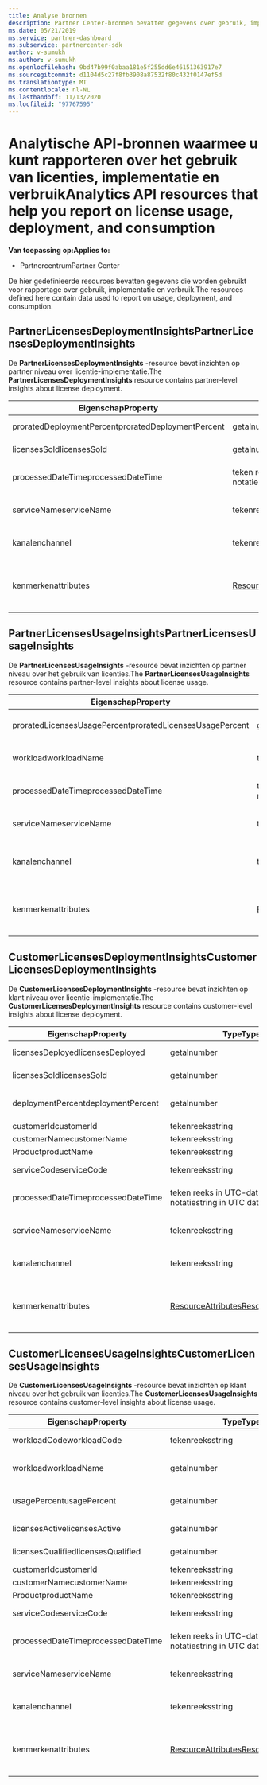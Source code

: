 ```yaml
---
title: Analyse bronnen
description: Partner Center-bronnen bevatten gegevens over gebruik, implementatie en verbruik. Bevat inzichten over de implementatie en het gebruik van licenties door partners en klanten.
ms.date: 05/21/2019
ms.service: partner-dashboard
ms.subservice: partnercenter-sdk
author: v-sumukh
ms.author: v-sumukh
ms.openlocfilehash: 9bd47b99f0abaa181e5f255dd6e46151363917e7
ms.sourcegitcommit: d1104d5c27f8fb3908a87532f80c432f0147ef5d
ms.translationtype: MT
ms.contentlocale: nl-NL
ms.lasthandoff: 11/13/2020
ms.locfileid: "97767595"
---
```

# <a name="analytics-api-resources-that-help-you-report-on-license-usage-deployment-and-consumption"></a><span data-ttu-id="9da7e-104">Analytische API-bronnen waarmee u kunt rapporteren over het gebruik van licenties, implementatie en verbruik</span><span class="sxs-lookup"><span data-stu-id="9da7e-104">Analytics API resources that help you report on license usage, deployment, and consumption</span></span>

<span data-ttu-id="9da7e-105">**Van toepassing op:**</span><span class="sxs-lookup"><span data-stu-id="9da7e-105">**Applies to:**</span></span>

- <span data-ttu-id="9da7e-106">Partnercentrum</span><span class="sxs-lookup"><span data-stu-id="9da7e-106">Partner Center</span></span>

<span data-ttu-id="9da7e-107">De hier gedefinieerde resources bevatten gegevens die worden gebruikt voor rapportage over gebruik, implementatie en verbruik.</span><span class="sxs-lookup"><span data-stu-id="9da7e-107">The resources defined here contain data used to report on usage, deployment, and consumption.</span></span>

## <a name="partnerlicensesdeploymentinsights"></a><span data-ttu-id="9da7e-108">PartnerLicensesDeploymentInsights</span><span class="sxs-lookup"><span data-stu-id="9da7e-108">PartnerLicensesDeploymentInsights</span></span>

<span data-ttu-id="9da7e-109">De **PartnerLicensesDeploymentInsights** -resource bevat inzichten op partner niveau over licentie-implementatie.</span><span class="sxs-lookup"><span data-stu-id="9da7e-109">The **PartnerLicensesDeploymentInsights** resource contains partner-level insights about license deployment.</span></span>

| <span data-ttu-id="9da7e-110">Eigenschap</span><span class="sxs-lookup"><span data-stu-id="9da7e-110">Property</span></span>                  | <span data-ttu-id="9da7e-111">Type</span><span class="sxs-lookup"><span data-stu-id="9da7e-111">Type</span></span>                                                           | <span data-ttu-id="9da7e-112">Description</span><span class="sxs-lookup"><span data-stu-id="9da7e-112">Description</span></span>                                                                         |
|---------------------------|----------------------------------------------------------------|-------------------------------------------------------------------------------------|
| <span data-ttu-id="9da7e-113">proratedDeploymentPercent</span><span class="sxs-lookup"><span data-stu-id="9da7e-113">proratedDeploymentPercent</span></span> | <span data-ttu-id="9da7e-114">getal</span><span class="sxs-lookup"><span data-stu-id="9da7e-114">number</span></span>                                                         | <span data-ttu-id="9da7e-115">Het percentage geïmplementeerde licenties.</span><span class="sxs-lookup"><span data-stu-id="9da7e-115">The percentage of licenses deployed.</span></span>                                                |
| <span data-ttu-id="9da7e-116">licensesSold</span><span class="sxs-lookup"><span data-stu-id="9da7e-116">licensesSold</span></span>              | <span data-ttu-id="9da7e-117">getal</span><span class="sxs-lookup"><span data-stu-id="9da7e-117">number</span></span>                                                         | <span data-ttu-id="9da7e-118">Het aantal verkochte licenties.</span><span class="sxs-lookup"><span data-stu-id="9da7e-118">The number of licenses sold.</span></span>                                                        |
| <span data-ttu-id="9da7e-119">processedDateTime</span><span class="sxs-lookup"><span data-stu-id="9da7e-119">processedDateTime</span></span>         | <span data-ttu-id="9da7e-120">teken reeks in UTC-datum-tijd notatie</span><span class="sxs-lookup"><span data-stu-id="9da7e-120">string in UTC date-time format</span></span>                                 | <span data-ttu-id="9da7e-121">De datum en tijd waarop de gegevens zijn samengevoegd.</span><span class="sxs-lookup"><span data-stu-id="9da7e-121">The date and time when the data was aggregated.</span></span>                                     |
| <span data-ttu-id="9da7e-122">serviceName</span><span class="sxs-lookup"><span data-stu-id="9da7e-122">serviceName</span></span>               | <span data-ttu-id="9da7e-123">tekenreeks</span><span class="sxs-lookup"><span data-stu-id="9da7e-123">string</span></span>                                                         | <span data-ttu-id="9da7e-124">De naam van de service (bijvoorbeeld: o365, CRM).</span><span class="sxs-lookup"><span data-stu-id="9da7e-124">The service name (for example:  o365, crm).</span></span>                                                  |
| <span data-ttu-id="9da7e-125">kanalen</span><span class="sxs-lookup"><span data-stu-id="9da7e-125">channel</span></span>                   | <span data-ttu-id="9da7e-126">tekenreeks</span><span class="sxs-lookup"><span data-stu-id="9da7e-126">string</span></span>                                                         | <span data-ttu-id="9da7e-127">De kanaal naam van de service (bijvoorbeeld: reseller).</span><span class="sxs-lookup"><span data-stu-id="9da7e-127">The channel name of the service (for example:  reseller).</span></span>                                    |
| <span data-ttu-id="9da7e-128">kenmerken</span><span class="sxs-lookup"><span data-stu-id="9da7e-128">attributes</span></span>                | [<span data-ttu-id="9da7e-129">ResourceAttributes</span><span class="sxs-lookup"><span data-stu-id="9da7e-129">ResourceAttributes</span></span>](utility-resources.md#resourceattributes) | <span data-ttu-id="9da7e-130">De meta gegevens kenmerken.</span><span class="sxs-lookup"><span data-stu-id="9da7e-130">The metadata attributes.</span></span> <span data-ttu-id="9da7e-131">Bevat "object type": "PartnerLicensesDeploymentInsights"</span><span class="sxs-lookup"><span data-stu-id="9da7e-131">Includes "objectType": "PartnerLicensesDeploymentInsights"</span></span> |

## <a name="partnerlicensesusageinsights"></a><span data-ttu-id="9da7e-132">PartnerLicensesUsageInsights</span><span class="sxs-lookup"><span data-stu-id="9da7e-132">PartnerLicensesUsageInsights</span></span>

<span data-ttu-id="9da7e-133">De **PartnerLicensesUsageInsights** -resource bevat inzichten op partner niveau over het gebruik van licenties.</span><span class="sxs-lookup"><span data-stu-id="9da7e-133">The **PartnerLicensesUsageInsights** resource contains partner-level insights about license usage.</span></span>

| <span data-ttu-id="9da7e-134">Eigenschap</span><span class="sxs-lookup"><span data-stu-id="9da7e-134">Property</span></span>                     | <span data-ttu-id="9da7e-135">Type</span><span class="sxs-lookup"><span data-stu-id="9da7e-135">Type</span></span>                                                           | <span data-ttu-id="9da7e-136">Description</span><span class="sxs-lookup"><span data-stu-id="9da7e-136">Description</span></span>                                                                    |
|------------------------------|----------------------------------------------------------------|--------------------------------------------------------------------------------|
| <span data-ttu-id="9da7e-137">proratedLicensesUsagePercent</span><span class="sxs-lookup"><span data-stu-id="9da7e-137">proratedLicensesUsagePercent</span></span> | <span data-ttu-id="9da7e-138">getal</span><span class="sxs-lookup"><span data-stu-id="9da7e-138">number</span></span>                                                         | <span data-ttu-id="9da7e-139">Het percentage geïmplementeerde licenties.</span><span class="sxs-lookup"><span data-stu-id="9da7e-139">The percentage of licenses deployed.</span></span>                                           |
| <span data-ttu-id="9da7e-140">workload</span><span class="sxs-lookup"><span data-stu-id="9da7e-140">workloadName</span></span>                 | <span data-ttu-id="9da7e-141">tekenreeks</span><span class="sxs-lookup"><span data-stu-id="9da7e-141">string</span></span>                                                         | <span data-ttu-id="9da7e-142">De naam van de werk belasting (bijvoorbeeld: Exchange).</span><span class="sxs-lookup"><span data-stu-id="9da7e-142">The workload name (for example:  exchange).</span></span>                                             |
| <span data-ttu-id="9da7e-143">processedDateTime</span><span class="sxs-lookup"><span data-stu-id="9da7e-143">processedDateTime</span></span>            | <span data-ttu-id="9da7e-144">teken reeks in UTC-datum-tijd notatie</span><span class="sxs-lookup"><span data-stu-id="9da7e-144">string in UTC date-time format</span></span>                                 | <span data-ttu-id="9da7e-145">De datum en tijd waarop de gegevens zijn samengevoegd.</span><span class="sxs-lookup"><span data-stu-id="9da7e-145">The date and time when the data was aggregated.</span></span>                                |
| <span data-ttu-id="9da7e-146">serviceName</span><span class="sxs-lookup"><span data-stu-id="9da7e-146">serviceName</span></span>                  | <span data-ttu-id="9da7e-147">tekenreeks</span><span class="sxs-lookup"><span data-stu-id="9da7e-147">string</span></span>                                                         | <span data-ttu-id="9da7e-148">De naam van de service (bijvoorbeeld: o365, CRM).</span><span class="sxs-lookup"><span data-stu-id="9da7e-148">The service name (for example:  o365, crm).</span></span>                                             |
| <span data-ttu-id="9da7e-149">kanalen</span><span class="sxs-lookup"><span data-stu-id="9da7e-149">channel</span></span>                      | <span data-ttu-id="9da7e-150">tekenreeks</span><span class="sxs-lookup"><span data-stu-id="9da7e-150">string</span></span>                                                         | <span data-ttu-id="9da7e-151">De kanaal naam van de service (bijvoorbeeld: reseller).</span><span class="sxs-lookup"><span data-stu-id="9da7e-151">The channel name of the service (for example:  reseller).</span></span>                               |
| <span data-ttu-id="9da7e-152">kenmerken</span><span class="sxs-lookup"><span data-stu-id="9da7e-152">attributes</span></span>                   | [<span data-ttu-id="9da7e-153">ResourceAttributes</span><span class="sxs-lookup"><span data-stu-id="9da7e-153">ResourceAttributes</span></span>](utility-resources.md#resourceattributes) | <span data-ttu-id="9da7e-154">De meta gegevens kenmerken.</span><span class="sxs-lookup"><span data-stu-id="9da7e-154">The metadata attributes.</span></span> <span data-ttu-id="9da7e-155">Bevat "object type": "PartnerLicensesUsageInsights"</span><span class="sxs-lookup"><span data-stu-id="9da7e-155">Includes "objectType": "PartnerLicensesUsageInsights"</span></span> |

## <a name="customerlicensesdeploymentinsights"></a><span data-ttu-id="9da7e-156">CustomerLicensesDeploymentInsights</span><span class="sxs-lookup"><span data-stu-id="9da7e-156">CustomerLicensesDeploymentInsights</span></span>

<span data-ttu-id="9da7e-157">De **CustomerLicensesDeploymentInsights** -resource bevat inzichten op klant niveau over licentie-implementatie.</span><span class="sxs-lookup"><span data-stu-id="9da7e-157">The **CustomerLicensesDeploymentInsights** resource contains customer-level insights about license deployment.</span></span>

| <span data-ttu-id="9da7e-158">Eigenschap</span><span class="sxs-lookup"><span data-stu-id="9da7e-158">Property</span></span>          | <span data-ttu-id="9da7e-159">Type</span><span class="sxs-lookup"><span data-stu-id="9da7e-159">Type</span></span>                                                           | <span data-ttu-id="9da7e-160">Description</span><span class="sxs-lookup"><span data-stu-id="9da7e-160">Description</span></span>                                                                          |
|-------------------|----------------------------------------------------------------|--------------------------------------------------------------------------------------|
| <span data-ttu-id="9da7e-161">licensesDeployed</span><span class="sxs-lookup"><span data-stu-id="9da7e-161">licensesDeployed</span></span>  | <span data-ttu-id="9da7e-162">getal</span><span class="sxs-lookup"><span data-stu-id="9da7e-162">number</span></span>                                                         | <span data-ttu-id="9da7e-163">Het aantal geïmplementeerde licenties.</span><span class="sxs-lookup"><span data-stu-id="9da7e-163">The number of licenses deployed.</span></span>                                                     |
| <span data-ttu-id="9da7e-164">licensesSold</span><span class="sxs-lookup"><span data-stu-id="9da7e-164">licensesSold</span></span>      | <span data-ttu-id="9da7e-165">getal</span><span class="sxs-lookup"><span data-stu-id="9da7e-165">number</span></span>                                                         | <span data-ttu-id="9da7e-166">Het aantal verkochte licenties.</span><span class="sxs-lookup"><span data-stu-id="9da7e-166">The number of licenses sold.</span></span>                                                         |
| <span data-ttu-id="9da7e-167">deploymentPercent</span><span class="sxs-lookup"><span data-stu-id="9da7e-167">deploymentPercent</span></span> | <span data-ttu-id="9da7e-168">getal</span><span class="sxs-lookup"><span data-stu-id="9da7e-168">number</span></span>                                                         | <span data-ttu-id="9da7e-169">Het aangepaste percentage geïmplementeerde licenties.</span><span class="sxs-lookup"><span data-stu-id="9da7e-169">The adjusted percentage of licenses deployed.</span></span>                                        |
| <span data-ttu-id="9da7e-170">customerId</span><span class="sxs-lookup"><span data-stu-id="9da7e-170">customerId</span></span>        | <span data-ttu-id="9da7e-171">tekenreeks</span><span class="sxs-lookup"><span data-stu-id="9da7e-171">string</span></span>                                                         | <span data-ttu-id="9da7e-172">De klant-id.</span><span class="sxs-lookup"><span data-stu-id="9da7e-172">The customer identifier.</span></span>                                                             |
| <span data-ttu-id="9da7e-173">customerName</span><span class="sxs-lookup"><span data-stu-id="9da7e-173">customerName</span></span>      | <span data-ttu-id="9da7e-174">tekenreeks</span><span class="sxs-lookup"><span data-stu-id="9da7e-174">string</span></span>                                                         | <span data-ttu-id="9da7e-175">De naam van de klant.</span><span class="sxs-lookup"><span data-stu-id="9da7e-175">The customer name.</span></span>                                                                   |
| <span data-ttu-id="9da7e-176">Product</span><span class="sxs-lookup"><span data-stu-id="9da7e-176">productName</span></span>       | <span data-ttu-id="9da7e-177">tekenreeks</span><span class="sxs-lookup"><span data-stu-id="9da7e-177">string</span></span>                                                         | <span data-ttu-id="9da7e-178">De product naam.</span><span class="sxs-lookup"><span data-stu-id="9da7e-178">The product name.</span></span>                                                                    |
| <span data-ttu-id="9da7e-179">serviceCode</span><span class="sxs-lookup"><span data-stu-id="9da7e-179">serviceCode</span></span>       | <span data-ttu-id="9da7e-180">tekenreeks</span><span class="sxs-lookup"><span data-stu-id="9da7e-180">string</span></span>                                                         | <span data-ttu-id="9da7e-181">De service code van de licentie.</span><span class="sxs-lookup"><span data-stu-id="9da7e-181">The service code of the license.</span></span>                                                     |
| <span data-ttu-id="9da7e-182">processedDateTime</span><span class="sxs-lookup"><span data-stu-id="9da7e-182">processedDateTime</span></span> | <span data-ttu-id="9da7e-183">teken reeks in UTC-datum-tijd notatie</span><span class="sxs-lookup"><span data-stu-id="9da7e-183">string in UTC date-time format</span></span>                                 | <span data-ttu-id="9da7e-184">De datum en tijd waarop de gegevens zijn samengevoegd.</span><span class="sxs-lookup"><span data-stu-id="9da7e-184">The date and time when the data was aggregated.</span></span>                                      |
| <span data-ttu-id="9da7e-185">serviceName</span><span class="sxs-lookup"><span data-stu-id="9da7e-185">serviceName</span></span>       | <span data-ttu-id="9da7e-186">tekenreeks</span><span class="sxs-lookup"><span data-stu-id="9da7e-186">string</span></span>                                                         | <span data-ttu-id="9da7e-187">De naam van de service (bijvoorbeeld: o365, CRM).</span><span class="sxs-lookup"><span data-stu-id="9da7e-187">The service name (for example:  o365, crm).</span></span>                                                   |
| <span data-ttu-id="9da7e-188">kanalen</span><span class="sxs-lookup"><span data-stu-id="9da7e-188">channel</span></span>           | <span data-ttu-id="9da7e-189">tekenreeks</span><span class="sxs-lookup"><span data-stu-id="9da7e-189">string</span></span>                                                         | <span data-ttu-id="9da7e-190">De kanaal naam van de service (bijvoorbeeld: reseller).</span><span class="sxs-lookup"><span data-stu-id="9da7e-190">The channel name of the service (for example:  reseller).</span></span>                                     |
| <span data-ttu-id="9da7e-191">kenmerken</span><span class="sxs-lookup"><span data-stu-id="9da7e-191">attributes</span></span>        | [<span data-ttu-id="9da7e-192">ResourceAttributes</span><span class="sxs-lookup"><span data-stu-id="9da7e-192">ResourceAttributes</span></span>](utility-resources.md#resourceattributes) | <span data-ttu-id="9da7e-193">De meta gegevens kenmerken.</span><span class="sxs-lookup"><span data-stu-id="9da7e-193">The metadata attributes.</span></span> <span data-ttu-id="9da7e-194">Bevat "object type": "CustomerLicensesDeploymentInsights"</span><span class="sxs-lookup"><span data-stu-id="9da7e-194">Includes "objectType": "CustomerLicensesDeploymentInsights"</span></span> |

## <a name="customerlicensesusageinsights"></a><span data-ttu-id="9da7e-195">CustomerLicensesUsageInsights</span><span class="sxs-lookup"><span data-stu-id="9da7e-195">CustomerLicensesUsageInsights</span></span>

<span data-ttu-id="9da7e-196">De **CustomerLicensesUsageInsights** -resource bevat inzichten op klant niveau over het gebruik van licenties.</span><span class="sxs-lookup"><span data-stu-id="9da7e-196">The **CustomerLicensesUsageInsights** resource contains customer-level insights about license usage.</span></span>

| <span data-ttu-id="9da7e-197">Eigenschap</span><span class="sxs-lookup"><span data-stu-id="9da7e-197">Property</span></span>          | <span data-ttu-id="9da7e-198">Type</span><span class="sxs-lookup"><span data-stu-id="9da7e-198">Type</span></span>                                                           | <span data-ttu-id="9da7e-199">Description</span><span class="sxs-lookup"><span data-stu-id="9da7e-199">Description</span></span>                                                                     |
|-------------------|----------------------------------------------------------------|---------------------------------------------------------------------------------|
| <span data-ttu-id="9da7e-200">workloadCode</span><span class="sxs-lookup"><span data-stu-id="9da7e-200">workloadCode</span></span>      | <span data-ttu-id="9da7e-201">tekenreeks</span><span class="sxs-lookup"><span data-stu-id="9da7e-201">string</span></span>                                                         | <span data-ttu-id="9da7e-202">De werkbelasting code.</span><span class="sxs-lookup"><span data-stu-id="9da7e-202">The workload code.</span></span>                                                              |
| <span data-ttu-id="9da7e-203">workload</span><span class="sxs-lookup"><span data-stu-id="9da7e-203">workloadName</span></span>      | <span data-ttu-id="9da7e-204">getal</span><span class="sxs-lookup"><span data-stu-id="9da7e-204">number</span></span>                                                         | <span data-ttu-id="9da7e-205">De naam van de werk belasting (bijvoorbeeld: Exchange).</span><span class="sxs-lookup"><span data-stu-id="9da7e-205">The workload name (for example:  Exchange).</span></span>                                              |
| <span data-ttu-id="9da7e-206">usagePercent</span><span class="sxs-lookup"><span data-stu-id="9da7e-206">usagePercent</span></span>      | <span data-ttu-id="9da7e-207">getal</span><span class="sxs-lookup"><span data-stu-id="9da7e-207">number</span></span>                                                         | <span data-ttu-id="9da7e-208">Het aangepaste percentage gebruikte licenties.</span><span class="sxs-lookup"><span data-stu-id="9da7e-208">The adjusted percentage of licenses used.</span></span>                                       |
| <span data-ttu-id="9da7e-209">licensesActive</span><span class="sxs-lookup"><span data-stu-id="9da7e-209">licensesActive</span></span>    | <span data-ttu-id="9da7e-210">getal</span><span class="sxs-lookup"><span data-stu-id="9da7e-210">number</span></span>                                                         | <span data-ttu-id="9da7e-211">Het aantal actieve licenties.</span><span class="sxs-lookup"><span data-stu-id="9da7e-211">The number of active licenses.</span></span>                                                  |
| <span data-ttu-id="9da7e-212">licensesQualified</span><span class="sxs-lookup"><span data-stu-id="9da7e-212">licensesQualified</span></span> | <span data-ttu-id="9da7e-213">getal</span><span class="sxs-lookup"><span data-stu-id="9da7e-213">number</span></span>                                                         | <span data-ttu-id="9da7e-214">Het aantal gekwalificeerde licenties.</span><span class="sxs-lookup"><span data-stu-id="9da7e-214">The number of qualified licenses.</span></span>                                               |
| <span data-ttu-id="9da7e-215">customerId</span><span class="sxs-lookup"><span data-stu-id="9da7e-215">customerId</span></span>        | <span data-ttu-id="9da7e-216">tekenreeks</span><span class="sxs-lookup"><span data-stu-id="9da7e-216">string</span></span>                                                         | <span data-ttu-id="9da7e-217">De klant-id.</span><span class="sxs-lookup"><span data-stu-id="9da7e-217">The customer identifier.</span></span>                                                        |
| <span data-ttu-id="9da7e-218">customerName</span><span class="sxs-lookup"><span data-stu-id="9da7e-218">customerName</span></span>      | <span data-ttu-id="9da7e-219">tekenreeks</span><span class="sxs-lookup"><span data-stu-id="9da7e-219">string</span></span>                                                         | <span data-ttu-id="9da7e-220">De naam van de klant.</span><span class="sxs-lookup"><span data-stu-id="9da7e-220">The customer name.</span></span>                                                              |
| <span data-ttu-id="9da7e-221">Product</span><span class="sxs-lookup"><span data-stu-id="9da7e-221">productName</span></span>       | <span data-ttu-id="9da7e-222">tekenreeks</span><span class="sxs-lookup"><span data-stu-id="9da7e-222">string</span></span>                                                         | <span data-ttu-id="9da7e-223">De product naam.</span><span class="sxs-lookup"><span data-stu-id="9da7e-223">The product name.</span></span>                                                               |
| <span data-ttu-id="9da7e-224">serviceCode</span><span class="sxs-lookup"><span data-stu-id="9da7e-224">serviceCode</span></span>       | <span data-ttu-id="9da7e-225">tekenreeks</span><span class="sxs-lookup"><span data-stu-id="9da7e-225">string</span></span>                                                         | <span data-ttu-id="9da7e-226">De service code van de licentie.</span><span class="sxs-lookup"><span data-stu-id="9da7e-226">The service code of the license.</span></span>                                                |
| <span data-ttu-id="9da7e-227">processedDateTime</span><span class="sxs-lookup"><span data-stu-id="9da7e-227">processedDateTime</span></span> | <span data-ttu-id="9da7e-228">teken reeks in UTC-datum-tijd notatie</span><span class="sxs-lookup"><span data-stu-id="9da7e-228">string in UTC date-time format</span></span>                                 | <span data-ttu-id="9da7e-229">De datum en tijd waarop de gegevens zijn samengevoegd.</span><span class="sxs-lookup"><span data-stu-id="9da7e-229">The date and time when the data was aggregated.</span></span>                                 |
| <span data-ttu-id="9da7e-230">serviceName</span><span class="sxs-lookup"><span data-stu-id="9da7e-230">serviceName</span></span>       | <span data-ttu-id="9da7e-231">tekenreeks</span><span class="sxs-lookup"><span data-stu-id="9da7e-231">string</span></span>                                                         | <span data-ttu-id="9da7e-232">De naam van de service (bijvoorbeeld: o365, CRM).</span><span class="sxs-lookup"><span data-stu-id="9da7e-232">The service name (for example:  o365, crm).</span></span>                                              |
| <span data-ttu-id="9da7e-233">kanalen</span><span class="sxs-lookup"><span data-stu-id="9da7e-233">channel</span></span>           | <span data-ttu-id="9da7e-234">tekenreeks</span><span class="sxs-lookup"><span data-stu-id="9da7e-234">string</span></span>                                                         | <span data-ttu-id="9da7e-235">De kanaal naam van de service (bijvoorbeeld: reseller).</span><span class="sxs-lookup"><span data-stu-id="9da7e-235">The channel name of the service (for example:  reseller).</span></span>                                |
| <span data-ttu-id="9da7e-236">kenmerken</span><span class="sxs-lookup"><span data-stu-id="9da7e-236">attributes</span></span>        | [<span data-ttu-id="9da7e-237">ResourceAttributes</span><span class="sxs-lookup"><span data-stu-id="9da7e-237">ResourceAttributes</span></span>](utility-resources.md#resourceattributes) | <span data-ttu-id="9da7e-238">De meta gegevens kenmerken.</span><span class="sxs-lookup"><span data-stu-id="9da7e-238">The metadata attributes.</span></span> <span data-ttu-id="9da7e-239">Bevat "object type": "CustomerLicensesUsageInsights"</span><span class="sxs-lookup"><span data-stu-id="9da7e-239">Includes "objectType": "CustomerLicensesUsageInsights"</span></span> |
